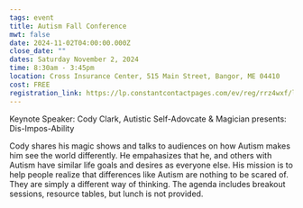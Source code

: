 ```yaml
---
tags: event
title: Autism Fall Conference
mwt: false
date: 2024-11-02T04:00:00.000Z
close_date: ""
dates: Saturday November 2, 2024
time: 8:30am - 3:45pm
location: Cross Insurance Center, 515 Main Street, Bangor, ME 04410
cost: FREE
registration_link: https://lp.constantcontactpages.com/ev/reg/rrz4wxf/lp/634775db-7bf1-48dd-8e2e-ef700db6ca05
---
```

Keynote Speaker: Cody Clark, Autistic Self-Adovcate & Magician presents: Dis-Impos-Ability

Cody shares his magic shows and talks to audiences on how Autism makes him see the world differently.  He empahasizes that he, and others with Autism have similar life goals and desires as everyone else.  His mission is to help people realize that differences like Autism are nothing to be scared of.  They are simply a different way of thinking.  The agenda includes breakout sessions, resource tables, but lunch is not provided.